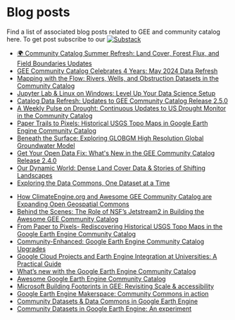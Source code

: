 # Blog posts

Find a list of associated blog posts related to GEE and community catalog here. To get post subscribe to our [![Substack](https://img.shields.io/badge/Substack-FF6719.svg?style=flat&logo=Substack&logoColor=white)](https://datacommons.substack.com/)

<!-- START_MARKER -->
* [🌍 Community Catalog Summer Refresh: Land Cover, Forest Flux, and Field Boundaries Updates](https://datacommons.substack.com/p/community-catalog-summer-refresh)
* [GEE Community Catalog Celebrates 4 Years: May 2024 Data Refresh](https://datacommons.substack.com/p/gee-community-catalog-celebrates)
* [Mapping with the Flow: Rivers, Wells, and Obstruction Datasets in the Community Catalog](https://datacommons.substack.com/p/mapping-with-the-flow-rivers-wells)
* [Jupyter Lab & Linux on Windows: Level Up Your Data Science Setup](https://datacommons.substack.com/p/jupyter-lab-and-linux-on-windows)
* [Catalog Data Refresh: Updates to GEE Community Catalog Release 2.5.0](https://datacommons.substack.com/p/catalog-data-refresh-updates-to-gee)
* [A Weekly Pulse on Drought: Continuous Updates to US Drought Monitor in the Community Catalog](https://datacommons.substack.com/p/a-weekly-pulse-on-drought-bringing)
* [Paper Trails to Pixels: Historical USGS Topo Maps in Google Earth Engine Community Catalog](https://datacommons.substack.com/p/paper-trails-to-pixels-historical)
* [Beneath the Surface: Exploring GLOBGM High Resolution Global Groundwater Model](https://datacommons.substack.com/p/beneath-the-surface-exploring-globgm)
* [Get Your Open Data Fix: What's New in the GEE Community Catalog Release 2.4.0](https://datacommons.substack.com/p/get-your-open-data-fix-whats-new)
* [Our Dynamic World: Dense Land Cover Data & Stories of Shifting Landscapes](https://datacommons.substack.com/p/our-dynamic-world-dense-land-cover)
* [Exploring the Data Commons, One Dataset at a Time](https://datacommons.substack.com/p/exploring-the-data-commons-one-dataset)
<!-- END_MARKER -->

* [How ClimateEngine.org and Awesome GEE Community Catalog are Expanding Open Geospatial Commons](https://medium.com/@samapriyaroy/how-climateengine-org-and-awesome-gee-community-catalog-are-expanding-open-geospatial-commons-30120b1bfbaf)
* [Behind the Scenes: The Role of NSF’s Jetstream2 in Building the Awesome GEE Community Catalog](https://samapriyaroy.medium.com/behind-the-scenes-the-role-of-nsfs-jetstream2-in-building-the-awesome-gee-community-catalog-3f563b8cb9f0)
* [From Paper to Pixels- Rediscovering Historical USGS Topo Maps in the Google Earth Engine Community Catalog](https://medium.com/@samapriyaroy/from-paper-to-pixels-rediscovering-historical-usgs-topo-maps-in-the-google-earth-engine-community-f514c97c46a)
* [Community-Enhanced: Google Earth Engine Community Catalog Upgrades](https://medium.com/@samapriyaroy/community-enhanced-google-earth-engine-community-catalog-upgrades-66d4b7076826)
* [Google Cloud Projects and Earth Engine Integration at Universities: A Practical Guide](https://samapriyaroy.medium.com/google-cloud-projects-and-earth-engine-integration-in-universities-a-practical-guide-fb16d8dad14a)
* [What’s new with the Google Earth Engine Community Catalog](https://medium.com/@samapriyaroy/whats-new-with-the-google-earth-engine-community-catalog-76e09a76a1ff)
* [Awesome Google Earth Engine Community Catalog](https://samapriyaroy.medium.com/awesome-google-earth-engine-community-catalog-bd86d0ba63b8)
* [Microsoft Building Footprints in GEE: Revisiting Scale & accessibility](https://samapriyaroy.medium.com/microsoft-building-footprints-in-gee-revisiting-scale-accessibility-eee5e97c17a3)
* [Google Earth Engine Makerspace: Community Commons in action](https://samapriyaroy.medium.com/google-earth-engine-makerspace-community-commons-in-action-b9bafb4421fa)
* [Community Datasets & Data Commons in Google Earth Engine](https://medium.com/geospatial-processing-at-scale/community-datasets-data-commons-in-google-earth-engine-8585d8baef1f)
* [Community Datasets in Google Earth Engine: An experiment](https://samapriyaroy.medium.com/community-datasets-in-google-earth-engine-an-experiment-b72daa474819)
